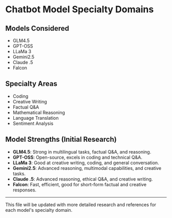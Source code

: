 # Chatbot Model Specialty Domains

## Models Considered
- GLM4.5
- GPT-OSS
- LLaMa 3
- Gemini2.5
- Claude .5
- Falcon

## Specialty Areas
- Coding
- Creative Writing
- Factual Q&A
- Mathematical Reasoning
- Language Translation
- Sentiment Analysis

## Model Strengths (Initial Research)
- **GLM4.5**: Strong in multilingual tasks, factual Q&A, and reasoning.
- **GPT-OSS**: Open-source, excels in coding and technical Q&A.
- **LLaMa 3**: Good at creative writing, coding, and general conversation.
- **Gemini2.5**: Advanced reasoning, multimodal capabilities, and creative tasks.
- **Claude .5**: Advanced reasoning, ethical Q&A, and creative writing.
- **Falcon**: Fast, efficient, good for short-form factual and creative responses.

---
This file will be updated with more detailed research and references for each model's specialty domain.
